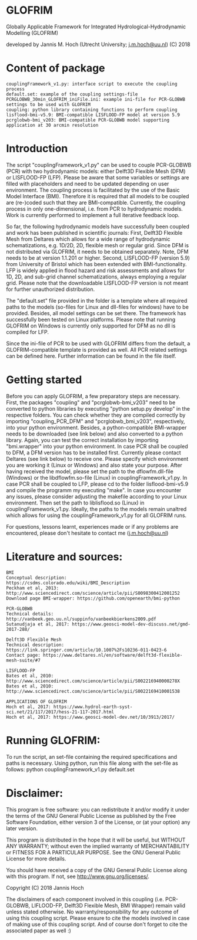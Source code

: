 # GLOFRIM
Globally Applicable Framework for Integrated Hydrological-Hydrodynamic Modelling (GLOFRIM)

developed by Jannis M. Hoch (Utrecht University; j.m.hoch@uu.nl)
(C) 2018

# Content of package
	couplingFramework_v1.py: interface script to execute the coupling process
	default.set: example of the coupling settings-file
	PCRGLOBWB_30min_GLOFRIM_iniFile.ini: example ini-file for PCR-GLOBWB settings to be used with GLOFRIM
	coupling: python library containing functions to perform coupling
	lisflood-bmi-v5.9: BMI-compatible LISFLOOD-FP model at version 5.9
	pcrglobwb-bmi_v203: BMI-compatible PCR-GLOBWB model supporting application at 30 arcmin resolution

# Introduction
The script "couplingFramework_v1.py" can be used to couple PCR-GLOBWB (PCR) with two hydrodynamic models: either Delft3D Flexible Mesh (DFM) or LISFLOOD-FP (LFP).
Please be aware that some variables or settings are filled with placeholders and need to be updated depending on user environment.
The coupling process is facilitated by the use of the Basic Model Interface (BMI).
Therefore it is required that all models to be coupled are (re-)coded such that they are BMI-compatible.
Currently, the coupling process in only one-dimensional, i.e. from PCR to hydrodynamic models.
Work is currently performed to implement a full iterative feedback loop.

So far, the following hydrodynamic models have successfully been coupled and work has been published in scientific journals:
First, Delft3D Flexible Mesh from Deltares which allows for a wide range of hydrodynamic schematizations, e.g. 1D/2D, 2D, flexible mesh or regular grid.
Since DFM is not distributed via GLOFRIM, it needs to be obtained separately. Note, DFM needs to be at version 1.1.201 or higher.
Second, LISFLOOD-FP (version 5.9) from University of Bristol which has been extended with BMI-functionality.
LFP is widely applied in flood hazard and risk assessments and allows for 1D, 2D, and sub-grid channel schematizations, always employing a regular grid.
Please note that the downloadable LISFLOOD-FP version is not meant for further unauthorized distribution.

The "default.set" file provided in the folder is a template where all required paths to the models (so-files for Linux and dll-files for windows) have to be provided.
Besides, all model settings can be set there.
The framework has successfully been tested on Linux platforms. Please note that running GLOFRIM on Windows is currently only supported for DFM as no dll is compiled for LFP.

Since the ini-file of PCR to be used with GLOFRIM differs from the default, a GLOFRIM-compatible template is provided as well.
All PCR related settings can be defined here. Further information can be found in the file itself.

# Getting started
Before you can apply GLOFRIM, a few preparatory steps are necessary.
First, the packages "coupling" and "pcrglobwb-bmi_v203" need to be converted to python libraries by executing "python setup.py develop" in the respective folders.
You can check whether they are compiled correctly by importing "coupling_PCR_DFM" and "pcrglobwb_bmi_v203", respectively, into your python environment.
Besides, a python-compatible BMI-wrapper needs to be downloaded (see link below) and also converted to a python library.
Again, you can test the correct installation by importing "bmi.wrapper" into your python environment.
In case PCR shall be coupled to DFM, a DFM version has to be installed first. Currently please contact Deltares (see link below) to receive one. Please specify which environment you are
working it (Linux or Windows) and also state your purpose.
After having received the model, please set the path to the dflowfm.dll-file (Windows) or the libdflowfm.so-file (Linux) in couplingFramework_v1.py.
In case PCR shall be coupled to LFP, please cd to the folder lisflood-bmi-v5.9 and compile the programm my executing "make".
In case you encounter any issues, please consider adjusting the makefile according to your Linux environment.
Then set the path to liblisflood.so (Linux) in couplingFramework_v1.py.
Ideally, the paths to the models remain unaltred which allows for using the couplingFramework_v1.py for all GLOFRIM runs.

For questions, lessons learnt, experiences made or if any problems are encountered, please don't hesitate to contact me (j.m.hoch@uu.nl)

# Literature and sources:
	BMI
	Conceptual description: https://csdms.colorado.edu/wiki/BMI_Description
	Peckham et al, 2013: http://www.sciencedirect.com/science/article/pii/S0098300412001252
	Download page BMI-wrapper: https://github.com/openearth/bmi-python

	PCR-GLOBWB
	Technical details: http://vanbeek.geo.uu.nl/suppinfo/vanbeekbierkens2009.pdf
	Sutanudjaja et al, 2017: https://www.geosci-model-dev-discuss.net/gmd-2017-288/

	Delft3D Flexible Mesh
	Technical description: https://link.springer.com/article/10.1007%2Fs10236-011-0423-6
	Contact page: https://www.deltares.nl/en/software/delft3d-flexible-mesh-suite/#7

	LISFLOOD-FP
	Bates et al, 2010: http://www.sciencedirect.com/science/article/pii/S002216940000278X
	Bates et al, 2010: http://www.sciencedirect.com/science/article/pii/S0022169410001538

	APPLICATIONS OF GLOFRIM
	Hoch et al, 2017: https://www.hydrol-earth-syst-sci.net/21/117/2017/hess-21-117-2017.html
	Hoch et al, 2017: https://www.geosci-model-dev.net/10/3913/2017/

# Running GLOFRIM:
To run the script, an set-file containing the required specifications and paths is necessary.
Using python, run this file along with the set-file as follows:
	python couplingFramework_v1.py default.set

# Disclaimer:
This program is free software: you can redistribute it and/or modify
it under the terms of the GNU General Public License as published by
the Free Software Foundation, either version 3 of the License, or
(at your option) any later version.

This program is distributed in the hope that it will be useful,
but WITHOUT ANY WARRANTY; without even the implied warranty of
MERCHANTABILITY or FITNESS FOR A PARTICULAR PURPOSE.  See the
GNU General Public License for more details.

You should have received a copy of the GNU General Public License
along with this program.  If not, see <http://www.gnu.org/licenses/>.

Copyright (C) 2018 Jannis Hoch

The disclaimers of each component involved in this coupling (i.e. PCR-GLOBWB, LIFLOOD-FP, Delft3D Flexible Mesh, BMI Wrapper)
remain valid unless stated otherwise.
No warranty/responsibility for any outcome of using this coupling script.
Please ensure to cite the models involved in case of making use of this coupling script.
And of course don't forget to cite the associated paper as well :)
